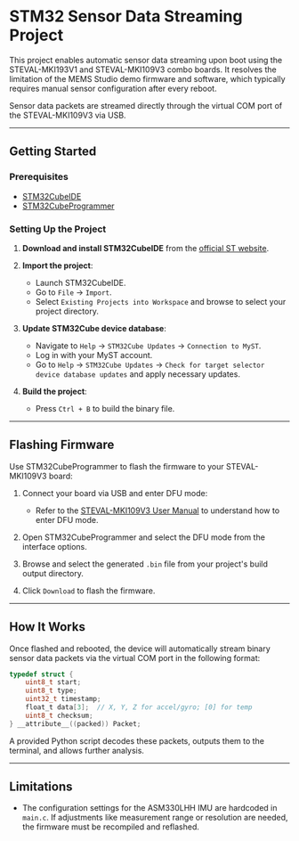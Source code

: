 # STM32 Sensor Data Streaming Project

This project enables automatic sensor data streaming upon boot using the STEVAL-MKI193V1 and STEVAL-MKI109V3 combo boards. It resolves the limitation of the MEMS Studio demo firmware and software, which typically requires manual sensor configuration after every reboot.

Sensor data packets are streamed directly through the virtual COM port of the STEVAL-MKI109V3 via USB.

---

## Getting Started

### Prerequisites

- [STM32CubeIDE](https://www.st.com/en/development-tools/stm32cubeide.html)
- [STM32CubeProgrammer](https://www.st.com/en/development-tools/stm32cubeprog.html)

### Setting Up the Project

1. **Download and install STM32CubeIDE** from the [official ST website](https://www.st.com/en/development-tools/stm32cubeide.html).

2. **Import the project**:
    - Launch STM32CubeIDE.
    - Go to `File` → `Import`.
    - Select `Existing Projects into Workspace` and browse to select your project directory.

3. **Update STM32Cube device database**:
    - Navigate to `Help` → `STM32Cube Updates` → `Connection to MyST`.
    - Log in with your MyST account.
    - Go to `Help` → `STM32Cube Updates` → `Check for target selector device database updates` and apply necessary updates.

4. **Build the project**:
    - Press `Ctrl + B` to build the binary file.

---

## Flashing Firmware

Use STM32CubeProgrammer to flash the firmware to your STEVAL-MKI109V3 board:

1. Connect your board via USB and enter DFU mode:
    - Refer to the [STEVAL-MKI109V3 User Manual](https://www.st.com/resource/en/user_manual/dm00531631-stevalmki109v3-mems-sensors-evaluation-kit-for-motion-sensors-stmicroelectronics.pdf) to understand how to enter DFU mode.

2. Open STM32CubeProgrammer and select the DFU mode from the interface options.

3. Browse and select the generated `.bin` file from your project's build output directory.

4. Click `Download` to flash the firmware.

---

## How It Works

Once flashed and rebooted, the device will automatically stream binary sensor data packets via the virtual COM port in the following format:

```c
typedef struct {
    uint8_t start;
    uint8_t type;
    uint32_t timestamp;
    float_t data[3];  // X, Y, Z for accel/gyro; [0] for temp
    uint8_t checksum;
} __attribute__((packed)) Packet;
```

A provided Python script decodes these packets, outputs them to the terminal, and allows further analysis.

---

## Limitations

- The configuration settings for the ASM330LHH IMU are hardcoded in `main.c`. If adjustments like measurement range or resolution are needed, the firmware must be recompiled and reflashed.


